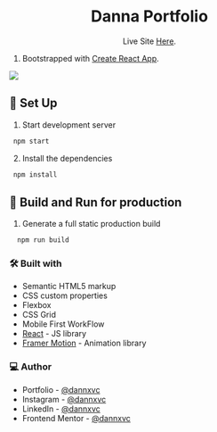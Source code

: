 <h1 align="center">Danna Portfolio</h1>

<p align="center">Live Site <a href="https://danna.pages.dev/">Here</a>.</p>

1. Bootstrapped with [Create React App](https://github.com/facebook/create-react-app).


![](/src/img/projects/portfolio_gif.gif)

## 👾 Set Up

1. Start development server

  ```sh
   npm start
   ```
2. Install the dependencies

  ```sh
   npm install
   ```


## 👾 Build and Run for production
1. Generate a full static production build

 ```sh
   npm run build
   ```

### 🛠 Built with

- Semantic HTML5 markup
- CSS custom properties
- Flexbox
- CSS Grid
- Mobile First WorkFlow
- [React](https://reactjs.org/) - JS library
- [Framer Motion](https://www.framer.com/) - Animation library

### 💻 Author

- Portfolio - [@dannxvc](https://danna.pages.dev/)
- Instagram - [@dannxvc](https://www.instagram.com/dannxvc/)
- LinkedIn - [@dannxvc](https://www.linkedin.com/in/dannxvc/)
- Frontend Mentor - [@dannxvc](https://www.frontendmentor.io/profile/dannxvc)

